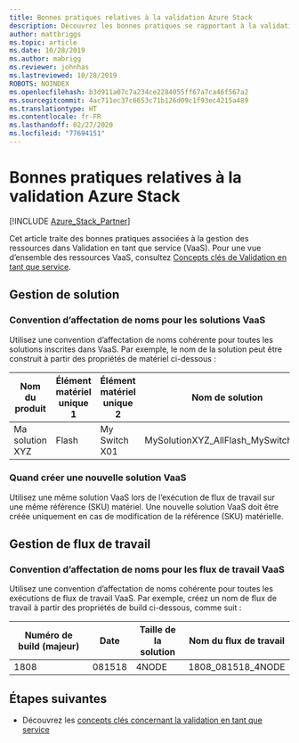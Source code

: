 ```yaml
---
title: Bonnes pratiques relatives à la validation Azure Stack
description: Découvrez les bonnes pratiques se rapportant à la validation en tant que service.
author: mattbriggs
ms.topic: article
ms.date: 10/28/2019
ms.author: mabrigg
ms.reviewer: johnhas
ms.lastreviewed: 10/28/2019
ROBOTS: NOINDEX
ms.openlocfilehash: b3d911a07c7a234ce2284055ff67a7ca46f567a2
ms.sourcegitcommit: 4ac711ec37c6653c71b126d09c1f93ec4215a489
ms.translationtype: HT
ms.contentlocale: fr-FR
ms.lasthandoff: 02/27/2020
ms.locfileid: "77694151"
---
```

# <a name="azure-stack-validation-best-practices"></a>Bonnes pratiques relatives à la validation Azure Stack

[!INCLUDE [Azure_Stack_Partner](./includes/azure-stack-partner-appliesto.md)]

Cet article traite des bonnes pratiques associées à la gestion des ressources dans Validation en tant que service (VaaS). Pour une vue d’ensemble des ressources VaaS, consultez [Concepts clés de Validation en tant que service](azure-stack-vaas-key-concepts.md).

## <a name="solution-management"></a>Gestion de solution

### <a name="naming-convention-for-vaas-solutions"></a>Convention d’affectation de noms pour les solutions VaaS

Utilisez une convention d’affectation de noms cohérente pour toutes les solutions inscrites dans VaaS. Par exemple, le nom de la solution peut être construit à partir des propriétés de matériel ci-dessous :

|Nom du produit | Élément matériel unique 1 | Élément matériel unique 2 | Nom de solution
|---|---|---|---|
Ma solution XYZ |  Flash | My Switch X01 | MySolutionXYZ_AllFlash_MySwitchX01

### <a name="when-to-create-a-new-vaas-solution"></a>Quand créer une nouvelle solution VaaS

Utilisez une même solution VaaS lors de l’exécution de flux de travail sur une même référence (SKU) matériel. Une nouvelle solution VaaS doit être créée uniquement en cas de modification de la référence (SKU) matérielle.

## <a name="workflow-management"></a>Gestion de flux de travail

### <a name="naming-convention-for-vaas-workflows"></a>Convention d’affectation de noms pour les flux de travail VaaS

Utilisez une convention d’affectation de noms cohérente pour toutes les exécutions de flux de travail VaaS. Par exemple, créez un nom de flux de travail à partir des propriétés de build ci-dessous, comme suit :

|Numéro de build (majeur) | Date | Taille de la solution | Nom du flux de travail
|---|---|---| ---|
1808 | 081518 | 4NODE | 1808_081518_4NODE

## <a name="next-steps"></a>Étapes suivantes

- Découvrez les [concepts clés concernant la validation en tant que service](azure-stack-vaas-key-concepts.md)
